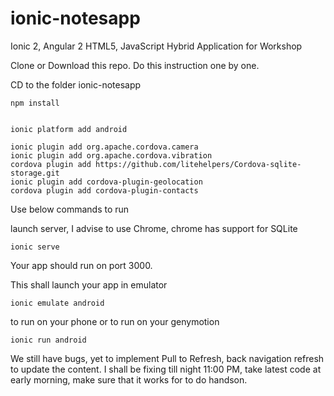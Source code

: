# ionic-notesapp
Ionic 2, Angular 2 HTML5, JavaScript Hybrid Application for Workshop

Clone or Download this repo. Do this instruction one by one.

CD to the folder ionic-notesapp

    npm install


    ionic platform add android

    ionic plugin add org.apache.cordova.camera
    ionic plugin add org.apache.cordova.vibration
    cordova plugin add https://github.com/litehelpers/Cordova-sqlite-storage.git
    ionic plugin add cordova-plugin-geolocation
    cordova plugin add cordova-plugin-contacts

Use below commands to run


launch server, I advise to use Chrome, chrome has support for SQLite

    ionic serve 

Your app should run on port 3000.

This shall launch your app in emulator

    ionic emulate android

to run on your phone or 
to run on your genymotion

    ionic run android

We still have bugs, yet to implement Pull to Refresh, back navigation refresh to update the
content. I shall be fixing till night 11:00 PM, take latest code at early morning,
make sure that it works for to do handson.    